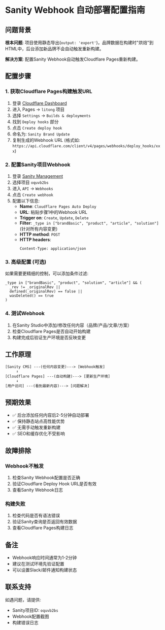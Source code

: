 # Sanity Webhook 自动部署配置指南

## 问题背景

**根本问题**: 项目使用静态导出(`output: 'export'`)，品牌数据在构建时"烘焙"到HTML中，后台添加新品牌不会自动触发重新构建。

**解决方案**: 配置Sanity Webhook自动触发Cloudflare Pages重新构建。

## 配置步骤

### 1. 获取Cloudflare Pages构建触发URL

1. 登录 [Cloudflare Dashboard](https://dash.cloudflare.com/)
2. 进入 Pages → `litong` 项目
3. 选择 `Settings` → `Builds & deployments`
4. 找到 `Deploy hooks` 部分
5. 点击 `Create deploy hook`
6. 命名为: `Sanity Brand Update`
7. 复制生成的Webhook URL (格式如: `https://api.cloudflare.com/client/v4/pages/webhooks/deploy_hooks/xxx`)

### 2. 配置Sanity项目Webhook

1. 登录 [Sanity Management](https://www.sanity.io/manage/)
2. 选择项目 `oquvb2bs`
3. 进入 `API` → `Webhooks`
4. 点击 `Create webhook`
5. 配置以下信息:
   - **Name**: `Cloudflare Pages Auto Deploy`
   - **URL**: 粘贴步骤1中的Webhook URL
   - **Trigger on**: `Create`, `Update`, `Delete`
   - **Filter**: `_type in ["brandBasic", "product", "article", "solution"]` (针对所有内容变更)
   - **HTTP method**: `POST`
   - **HTTP headers**: 
     ```
     Content-Type: application/json
     ```

### 3. 高级配置 (可选)

如果需要更精细的控制，可以添加条件过滤:

```groq
_type in ["brandBasic", "product", "solution", "article"] && (
  _rev != _originalRev || 
  defined(_originalRev) == false ||
  wasDeleted() == true
)
```

### 4. 测试Webhook

1. 在Sanity Studio中添加/修改任何内容（品牌/产品/文章/方案）
2. 检查Cloudflare Pages是否自动开始构建
3. 构建完成后验证生产环境是否反映变更

## 工作原理

```
[Sanity CMS] ---(任何内容变更)---> [Webhook触发] 
     ↓
[Cloudflare Pages] ---(自动构建)---> [更新生产环境]
     ↓
[用户访问] ---(看到最新内容)---> [问题解决]
```

## 预期效果

- ✅ 后台添加任何内容后2-5分钟自动部署
- ✅ 保持静态站点高性能优势
- ✅ 无需手动触发重新构建
- ✅ SEO和缓存优化不受影响

## 故障排除

### Webhook不触发
1. 检查Sanity Webhook配置是否正确
2. 验证Cloudflare Deploy Hook URL是否有效
3. 查看Sanity Webhook日志

### 构建失败
1. 检查代码是否有语法错误
2. 验证Sanity查询是否返回有效数据
3. 查看Cloudflare Pages构建日志

## 备注

- Webhook响应时间通常为1-2分钟
- 建议在测试环境先验证配置
- 可以设置Slack/邮件通知构建状态

## 联系支持

如遇问题，请提供:
- Sanity项目ID: `oquvb2bs`
- Webhook配置截图
- 构建错误日志
